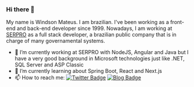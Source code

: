 ### Hi there 👋

My name is Windson Mateus. I am brazilian.
I've been working as a front-end and back-end developer since 1999.
Nowadays, I am working at [SERPRO](https://serpro.gov.br) as a full stack developer, a brazilian public company that is in charge of many governamental systems.

- 🔭 I’m currently working at SERPRO with NodeJS, Angular and Java but I have a very good background in Microsoft technologies just like .NET, SQL Server and ASP Classic
- 🌱 I’m currently learning about Spring Boot, React and Next.js
- 📫 How to reach me: 
[![Twitter Badge](https://img.shields.io/badge/-Twitter-1ca0f1?style=flat-square&labelColor=1ca0f1&logo=twitter&logoColor=white&link=https://twitter.com/windmateus)](https://twitter.com/windmateus)
[![Blog Badge](https://img.shields.io/badge/Blog-windmateus.blogspot.com-black)](http://windmateus.blogspot.com/)


<!--

**windmateus/windmateus** is a ✨ _special_ ✨ repository because its `README.md` (this file) appears on your GitHub profile.

Here are some ideas to get you started:

- 🔭 I’m currently working on ...
- 🌱 I’m currently learning ...
- 👯 I’m looking to collaborate on ...
- 🤔 I’m looking for help with ...
- 💬 Ask me about ...
- 📫 How to reach me: ...
- 😄 Pronouns: ...
- ⚡ Fun fact: ...

"In my free time I like to play (and watch) soccer (⚽️), to watch movies (🎞️) and series (📺), to read books (📚), to listen to music (🎵) and eventually I like to philosophize about life with a beer (🍺)."

[![Youtube Badge](https://img.shields.io/badge/-Youtube-FF0000?style=flat-square&labelColor=FF0000&logo=youtube&logoColor=white&link=https://youtube.com/c/FelipeFialhoDev)](https://youtube.com/c/FelipeFialhoDev)
[![Linkedin Badge](https://img.shields.io/badge/-LinkedIn-blue?style=flat-square&logo=Linkedin&logoColor=white&link=https://www.linkedin.com/in/felipefialho)](https://www.linkedin.com/in/felipefialho)

-->
